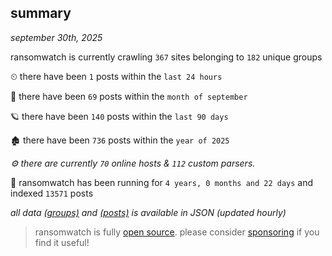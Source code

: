 
## summary
_september 30th, 2025_

ransomwatch is currently crawling `367` sites belonging to `182` unique groups

⏲ there have been `1` posts within the `last 24 hours`

🦈 there have been `69` posts within the `month of september`

🪐 there have been `140` posts within the `last 90 days`

🏚 there have been `736` posts within the `year of 2025`

_⚙️ there are currently `70` online hosts & `112` custom parsers._

🦕 ransomwatch has been running for `4 years, 0 months and 22 days` and indexed `13571` posts

_all data  [(groups)](http://ransomwhat.telemetry.ltd/groups) and [(posts)](http://ransomwhat.telemetry.ltd/posts) is available in JSON (updated hourly)_

> ransomwatch is fully [open source](https://github.com/joshhighet/ransomwatch#ransomwatch--). please consider [sponsoring](https://github.com/sponsors/joshhighet) if you find it useful!

